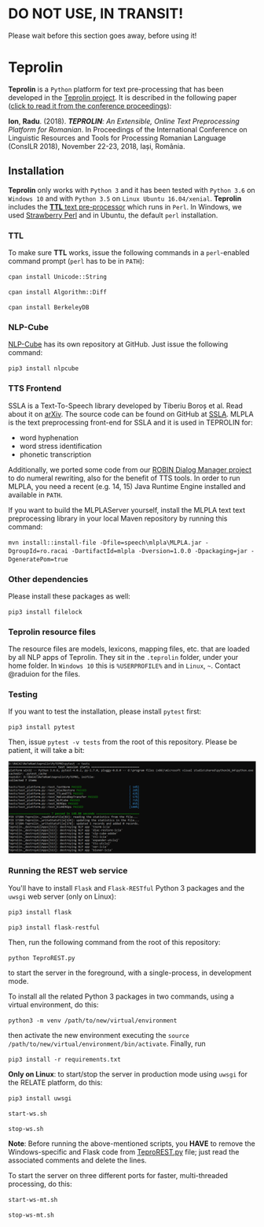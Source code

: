 # DO NOT USE, IN TRANSIT!
Please wait before this section goes away, before using it!

# Teprolin
**Teprolin** is a `Python` platform for text pre-processing that has been developed in the [Teprolin project](http://www.racai.ro/p/reterom/).
It is described in the following paper ([click to read it from the conference proceedings](https://profs.info.uaic.ro/~consilr/wp-content/uploads/2019/06/volum-ConsILR-2018-1.pdf)):

**Ion**, **Radu**. (2018). _**TEPROLIN**: An Extensible, Online Text Preprocessing Platform for Romanian_. In Proceedings of the International Conference on Linguistic Resources and Tools for Processing Romanian Language (ConsILR 2018), November 22-23, 2018, Iași, România.

## Installation
**Teprolin** only works with `Python 3` and it has been tested with `Python 3.6` on `Windows 10` and with `Python 3.5` on `Linux Ubuntu 16.04/xenial`. **Teprolin** includes the [**TTL** text pre-processor](http://www.racai.ro/media/WSD.pdf) which runs in `Perl`. In Windows, we used [Strawberry Perl](http://strawberryperl.com/) and in Ubuntu, the default `perl` installation.

### TTL
To make sure **TTL** works, issue the following commands in a `perl`-enabled command prompt (`perl` has to be in `PATH`):

`cpan install Unicode::String`

`cpan install Algorithm::Diff`

`cpan install BerkeleyDB`

### NLP-Cube
[NLP-Cube](https://github.com/adobe/NLP-Cube) has its own repository at GitHub. Just issue the following command:

`pip3 install nlpcube`

### TTS Frontend
SSLA is a Text-To-Speech library developed by Tiberiu Boroș et al.
Read about it on [arXiv](https://arxiv.org/pdf/1802.05583.pdf). The source code can be found on GitHub at [SSLA](https://github.com/racai-ai/ssla).
MLPLA is the text preprocessing front-end for SSLA and it is used in TEPROLIN for:
- word hyphenation
- word stress identification
- phonetic transcription

Additionally, we ported some code from our [ROBIN Dialog Manager project](https://github.com/racai-ai/ROBINDialog) to do numeral rewriting, also for the benefit of TTS tools.
In order to run MLPLA, you need a recent (e.g. 14, 15) Java Runtime Engine installed and available in `PATH`.

If you want to build the MLPLAServer yourself, install the MLPLA text text preprocessing library in your local Maven repository by running this command:

`mvn install::install-file -Dfile=speech\mlpla\MLPLA.jar -DgroupId=ro.racai -DartifactId=mlpla -Dversion=1.0.0 -Dpackaging=jar -DgeneratePom=true`



### Other dependencies
Please install these packages as well:

`pip3 install filelock`

### Teprolin resource files
The resource files are models, lexicons, mapping files, etc. that are loaded by all NLP apps of Teprolin.
They sit in the `.teprolin` folder, under your home folder.
In `Windows 10` this is `%USERPROFILE%` and in `Linux`, `~`. Contact @raduion for the files.

### Testing
If you want to test the installation, please install `pytest` first:

`pip3 install pytest`

Then, issue `pytest -v tests` from the root of this repository.
Please be patient, it will take a bit:

![](images/teprolin-testing.png)

### Running the REST web service
You'll have to install `Flask` and `Flask-RESTful` Python 3 packages and the `uwsgi` web server (only on Linux):

`pip3 install flask`

`pip3 install flask-restful`

Then, run the following command from the root of this repository:

`python TeproREST.py`

to start the server in the foreground, with a single-process, in development mode.

To install all the related Python 3 packages in two commands, using a virtual environment, do this:

`python3 -m venv /path/to/new/virtual/environment`

then activate the new environment executing the `source /path/to/new/virtual/environment/bin/activate`. Finally, run

`pip3 install -r requirements.txt`

**Only on Linux**: to start/stop the server in production mode using `uwsgi` for the RELATE platform, do this:

`pip3 install uwsgi`

`start-ws.sh`

`stop-ws.sh`

**Note**: Before running the above-mentioned scripts, you **HAVE** to remove the Windows-specific and Flask code from
[TeproREST.py](TeproREST.py) file; just read the associated comments and delete the lines.

To start the server on three different ports for faster, multi-threaded processing, do this:

`start-ws-mt.sh`

`stop-ws-mt.sh`
